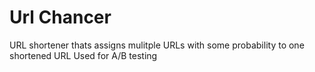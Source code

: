 # Url Chancer
URL shortener thats assigns mulitple URLs with some probability to one shortened URL
Used for A/B testing
